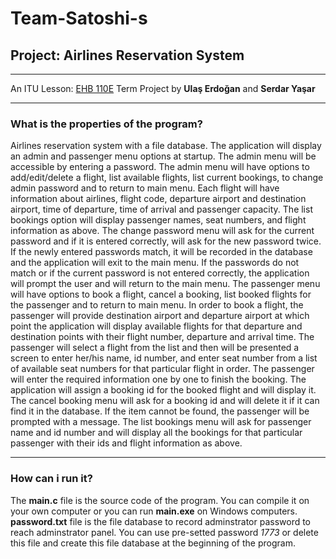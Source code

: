 # Team-Satoshi-s
## Project: Airlines Reservation System
---
An ITU Lesson: [EHB 110E](https://itu.edu.tr "Intr to Sci&Eng Comp (C)") Term Project by **Ulaş Erdoğan** and **Serdar Yaşar**
***
### What is the properties of the program?
Airlines reservation system with a file database.
The application will display an admin and passenger menu options at startup.
The admin menu will be accessible by entering a password. The admin menu will have options to add/edit/delete a flight, list available flights, list current bookings, to change admin password and to return to main menu.
Each flight will have information about airlines, flight code, departure airport and destination airport, time of departure, time of arrival and passenger capacity.
The list bookings option will display passenger names, seat numbers, and flight information as above.
The change password menu will ask for the current password and if it is entered correctly, will ask for the new password twice. If the newly entered passwords match, it will be recorded in the database and the application will exit to the main menu. If the passwords do not match or if the current password is not entered correctly, the application will prompt the user and will return to the main menu.
The passenger menu will have options to book a flight, cancel a booking, list booked flights for the passenger and to return to main menu.
In order to book a flight, the passenger will provide destination airport and departure airport at which point the application will display available flights for that departure and destination points with their flight number, departure and arrival time.
The passenger will select a flight from the list and then will be presented a screen to enter her/his name, id number, and enter seat number from a list of available seat numbers for that particular flight in order. The passenger will enter the required information one by one to finish the booking.
The application will assign a booking id for the booked flight and will display it. The cancel booking menu will ask for a booking id and will delete it if it can find it in the database. If the item cannot be found, the passenger will be prompted with a message.
The list bookings menu will ask for passenger name and id number and will display all the bookings for that particular passenger with their ids and flight information as above.
***
### How can i run it?
The **main.c** file is the source code of the program. You can compile it on your own computer or you can run **main.exe** on Windows computers.
**password.txt** file is the file database to record adminstrator password to reach adminstrator panel. You can use pre-setted password *1773* or delete this file and create this file database at the beginning of the program.
